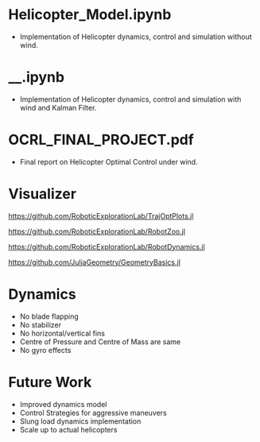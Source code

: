 # Helicopter_Model.ipynb
- Implementation of Helicopter dynamics, control and simulation without wind.

# __.ipynb
- Implementation of Helicopter dynamics, control and simulation with wind and Kalman Filter.

# OCRL_FINAL_PROJECT.pdf
- Final report on Helicopter Optimal Control under wind.

# Visualizer
https://github.com/RoboticExplorationLab/TrajOptPlots.jl

https://github.com/RoboticExplorationLab/RobotZoo.jl

https://github.com/RoboticExplorationLab/RobotDynamics.jl

https://github.com/JuliaGeometry/GeometryBasics.jl

# Dynamics
- No blade flapping
- No stabilizer
- No horizontal/vertical fins
- Centre of Pressure and Centre of Mass are same
- No gyro effects


# Future Work
- Improved dynamics model
- Control Strategies for aggressive maneuvers
- Slung load dynamics implementation
- Scale up to actual helicopters
